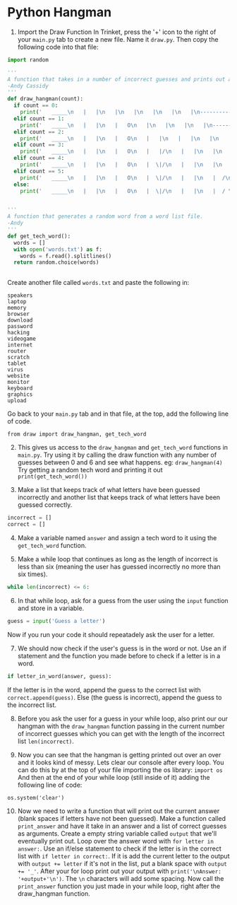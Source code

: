 # Python Hangman

1. Import the Draw Function
In Trinket, press the '+' icon to the right of your `main.py` tab to create a new file. Name it `draw.py`. Then copy the following code into that file:
```python
import random

'''
A function that takes in a number of incorrect guesses and prints out a text hangman.
-Andy Cassidy
'''
def draw_hangman(count):
  if count == 0:
    print('   _____\n   |   |\n   |\n   |\n   |\n   |\n   |\n----------')
  elif count == 1:
    print('   _____\n   |   |\n   |   O\n   |\n   |\n   |\n   |\n----------')
  elif count == 2:
    print('   _____\n   |   |\n   |   O\n   |   |\n   |   |\n   |\n   |\n----------')
  elif count == 3:
    print('   _____\n   |   |\n   |   O\n   |   |/\n   |   |\n   |\n   |\n----------')
  elif count == 4:
    print('   _____\n   |   |\n   |   O\n   |  \|/\n   |   |\n   |\n   |\n----------')
  elif count == 5:
    print('   _____\n   |   |\n   |   O\n   |  \|/\n   |   |\n   |  /\n   |\n----------')
  else:
    print('   _____\n   |   |\n   |   O\n   |  \|/\n   |   |\n   |  / \\\n   |\n----------')


'''
A function that generates a random word from a word list file.
-Andy
'''
def get_tech_word():
  words = []
  with open('words.txt') as f:
    words = f.read().splitlines()
  return random.choice(words)
  
```
Create another file called `words.txt` and paste the following in:
```
speakers
laptop
memory
browser
download
password
hacking
videogame
internet
router
scratch
tablet
virus
website
monitor
keyboard
graphics
upload
```
Go back to your `main.py` tab and in that file, at the top, add the following line of code.
```
from draw import draw_hangman, get_tech_word
```

2. This gives us access to the `draw_hangman` and `get_tech_word` functions in `main.py`. Try using it by calling the draw function with any number of guesses between 0 and 6 and see what happens. eg: `draw_hangman(4)` Try getting a random tech word and printing it out `print(get_tech_word())`

3. Make a list that keeps track of what letters have been guessed incorrectly and another list that keeps track of what letters have been guessed correctly.
```python
incorrect = []
correct = []
```

4. Make a variable named `answer` and assign a tech word to it using the `get_tech_word` function.

5. Make a while loop that continues as long as the length of incorrect is less than six (meaning the user has guessed incorrectly no more than six times).
```python
while len(incorrect) <= 6:
```

6. In that while loop, ask for a guess from the user using the `input` function and store in a variable.
```python
guess = input('Guess a letter')
```
Now if you run your code it should repeatadely ask the user for a letter.

7. We should now check if the user's guess is in the word or not. Use an if statement and the function you made before to check if a letter is in a word.
```python
if letter_in_word(answer, guess):
```
If the letter is in the word, append the guess to the correct list with `correct.append(guess)`. Else (the guess is incorrect), append the guess to the incorrect list.

8. Before you ask the user for a guess in your while loop, also print our our hangman with the `draw_hangman` function passing in the current number of incorrect guesses which you can get with the length of the incorrect list `len(incorrect)`.

9. Now you can see that the hangman is getting printed out over an over and it looks kind of messy. Lets clear our console after every loop. You can do this by at the top of your file importing the os library:
```import os```
And then at the end of your while loop (still inside of it) adding the following line of code:
```
os.system('clear')
```

10. Now we need to write a function that will print out the current answer (blank spaces if letters have not been guessed). Make a function called `print_answer` and have it take in an answer and a list of correct guesses as arguments. Create a empty string variable called `output` that we'll eventually print out. Loop over the answer word with `for letter in answer:`. Use an if/else statement to check if the letter is in the correct list with `if letter in correct:`. If it is add the current letter to the output with `output += letter` if it's not in the list, put a blank space with `output += '_'`. After your for loop print out your output with `print('\nAnswer: '+output+'\n')`. The `\n` characters will add some spacing. Now call the `print_answer` function you just made in your while loop, right after the draw_hangman function.




